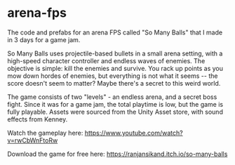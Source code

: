 # arena-fps
The code and prefabs for an arena FPS called "So Many Balls" that I made in 3 days for a game jam.

So Many Balls uses projectile-based bullets in a small arena setting, with a high-speed character controller and endless waves of enemies. The objective is simple: kill the enemies and survive. You rack up points as you mow down hordes of enemies, but everything is not what it seems -- the score doesn't seem to matter? Maybe there's a secret to this weird world.

The game consists of two "levels" - an endless arena, and a secret boss fight. Since it was for a game jam, the total playtime is low, but the game is fully playable. Assets were sourced from the Unity Asset store, with sound effects from Kenney.

Watch the gameplay here: https://www.youtube.com/watch?v=rwCbWnFtoRw

Download the game for free here: https://ranjansikand.itch.io/so-many-balls
